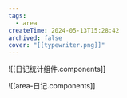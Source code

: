 ```yaml
---
tags:
  - area
createTime: 2024-05-13T15:28:42
archived: false
cover: "[[typewriter.png]]"
---
```

![[日记统计组件.components]]


![[area-日记.components]]